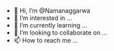 - 👋 Hi, I’m @Namanaggarwa
- 👀 I’m interested in ...
- 🌱 I’m currently learning ...
- 💞️ I’m looking to collaborate on ...
- 📫 How to reach me ...

<!---
Namanaggarwa/Namanaggarwa is a ✨ special ✨ repository because its `README.md` (this file) appears on your GitHub profile.
You can click the Preview link to take a look at your changes.
--->
